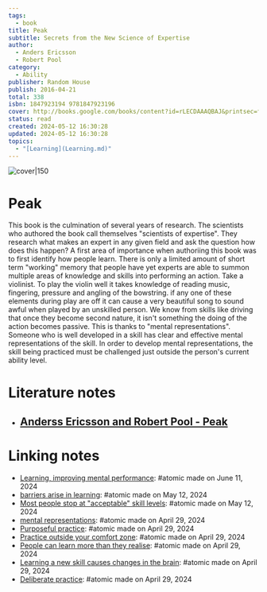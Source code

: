 ```yaml
---  
tags:  
  - book  
title: Peak  
subtitle: Secrets from the New Science of Expertise  
author:  
  - Anders Ericsson  
  - Robert Pool  
category:  
  - Ability  
publisher: Random House  
publish: 2016-04-21  
total: 338  
isbn: 1847923194 9781847923196  
cover: http://books.google.com/books/content?id=rLECDAAAQBAJ&printsec=frontcover&img=1&zoom=1&edge=curl&source=gbs_api  
status: read  
created: 2024-05-12 16:30:28  
updated: 2024-05-12 16:30:28  
topics:  
  - "[Learning](Learning.md)"  
---  
```

  
![cover|150](http://books.google.com/books/content?id=rLECDAAAQBAJ&printsec=frontcover&img=1&zoom=1&edge=curl&source=gbs_api)  
# Peak  
This book is the culmination of several years of research. The scientists who authored the book call themselves "scientists of expertise". They research what makes an expert in any given field and ask the question how does this happen? A first area of importance when authoriing this book was to first identify how people learn. There is only a limited amount of short term "working" memory that people have yet experts are able to summon multiple areas of knowledge and skills into performing an action. Take a violinist. To play the violin well it takes knowledge of reading music, fingering, pressure and angling of the bowstring. if any one of these elements during play are off it can cause a very beautiful song to sound awful when played by an unskilled person. We know from skills like driving that once they become second nature, it isn't something the doing of the action becomes passive. This is thanks to "mental representations". Someone who is well developed in a skill has clear and effective mental representations of the skill. In order to develop mental representations, the skill being practiced must be challenged just outside the person's current ability level.  
# Literature notes  
- ## [Anderss Ericsson and Robert Pool - Peak](../../Literature%20notes/Anderss%20Ericsson%20and%20Robert%20Pool%20-%20Peak.md)  
# Linking notes  
- [Learning, improving mental performance](../General/Learning,%20improving%20mental%20performance.md): #atomic made on June 11, 2024  
- [barriers arise in learning](../General/barriers%20arise%20in%20learning.md): #atomic made on May 12, 2024  
- [Most people stop at "acceptable" skill levels](../General/Most%20people%20stop%20at%20%22acceptable%22%20skill%20levels.md): #atomic made on May 12, 2024  
- [mental representations](../General/mental%20representations.md): #atomic made on April 29, 2024  
- [Purposeful practice](../General/Purposeful%20practice.md): #atomic made on April 29, 2024  
- [Practice outside your comfort zone](../General/Practice%20outside%20your%20comfort%20zone.md): #atomic made on April 29, 2024  
- [People can learn more than they realise](../General/People%20can%20learn%20more%20than%20they%20realise.md): #atomic made on April 29, 2024  
- [Learning a new skill causes changes in the brain](../General/Learning%20a%20new%20skill%20causes%20changes%20in%20the%20brain.md): #atomic made on April 29, 2024  
- [Deliberate practice](../General/Deliberate%20practice.md): #atomic made on April 29, 2024  
